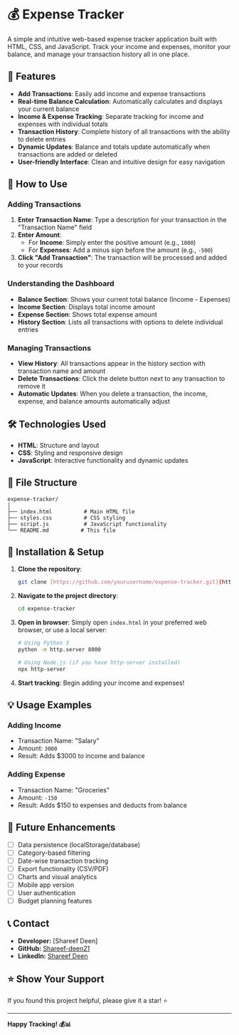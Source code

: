 # 💰 Expense Tracker

A simple and intuitive web-based expense tracker application built with HTML, CSS, and JavaScript. Track your income and expenses, monitor your balance, and manage your transaction history all in one place.

## 🌟 Features

- **Add Transactions**: Easily add income and expense transactions
- **Real-time Balance Calculation**: Automatically calculates and displays your current balance
- **Income & Expense Tracking**: Separate tracking for income and expenses with individual totals
- **Transaction History**: Complete history of all transactions with the ability to delete entries
- **Dynamic Updates**: Balance and totals update automatically when transactions are added or deleted
- **User-friendly Interface**: Clean and intuitive design for easy navigation

## 🚀 How to Use

### Adding Transactions

1. **Enter Transaction Name**: Type a description for your transaction in the "Transaction Name" field
2. **Enter Amount**: 
   - For **Income**: Simply enter the positive amount (e.g., `1000`)
   - For **Expenses**: Add a minus sign before the amount (e.g., `-500`)
3. **Click "Add Transaction"**: The transaction will be processed and added to your records

### Understanding the Dashboard

- **Balance Section**: Shows your current total balance (Income - Expenses)
- **Income Section**: Displays total income amount
- **Expense Section**: Shows total expense amount
- **History Section**: Lists all transactions with options to delete individual entries

### Managing Transactions

- **View History**: All transactions appear in the history section with transaction name and amount
- **Delete Transactions**: Click the delete button next to any transaction to remove it
- **Automatic Updates**: When you delete a transaction, the income, expense, and balance amounts automatically adjust

## 🛠️ Technologies Used

- **HTML**: Structure and layout
- **CSS**: Styling and responsive design
- **JavaScript**: Interactive functionality and dynamic updates

## 📁 File Structure

```
expense-tracker/
│
├── index.html          # Main HTML file
├── styles.css          # CSS styling
├── script.js           # JavaScript functionality
└── README.md          # This file
```

## 🔧 Installation & Setup

1. **Clone the repository**:
   ```bash
   git clone [https://github.com/yourusername/expense-tracker.git](https://github.com/Shareef-deen21/expense_tracker_app)
   ```

2. **Navigate to the project directory**:
   ```bash
   cd expense-tracker
   ```

3. **Open in browser**:
   Simply open `index.html` in your preferred web browser, or use a local server:
   ```bash
   # Using Python 3
   python -m http.server 8000
   
   # Using Node.js (if you have http-server installed)
   npx http-server
   ```

4. **Start tracking**: Begin adding your income and expenses!

## 💡 Usage Examples

### Adding Income
- Transaction Name: "Salary"
- Amount: `3000`
- Result: Adds $3000 to income and balance

### Adding Expense
- Transaction Name: "Groceries"
- Amount: `-150`
- Result: Adds $150 to expenses and deducts from balance

## 🎯 Future Enhancements

- [ ] Data persistence (localStorage/database)
- [ ] Category-based filtering
- [ ] Date-wise transaction tracking
- [ ] Export functionality (CSV/PDF)
- [ ] Charts and visual analytics
- [ ] Mobile app version
- [ ] User authentication
- [ ] Budget planning features

## 📞 Contact

- **Developer:** [Shareef Deen]
- **GitHub:** [Shareef-deen21](https://github.com/Shareef-deen21?tab=repositories)
- **LinkedIn:** [Shareef Deen](https://lk.linkedin.com/in/shareef-deen-69480331a)

## ⭐ Show Your Support

If you found this project helpful, please give it a star! ⭐

---

**Happy Tracking! 💰📊**
